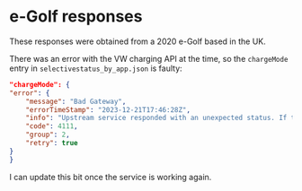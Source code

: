 # e-Golf responses

These responses were obtained from a 2020 e-Golf based in the UK.

There was an error with the VW charging API at the time, so the `chargeMode` entry in `selectivestatus_by_app.json` is faulty:

```json
"chargeMode": {
"error": {
    "message": "Bad Gateway",
    "errorTimeStamp": "2023-12-21T17:46:28Z",
    "info": "Upstream service responded with an unexpected status. If the problem persists, please contact our support.",
    "code": 4111,
    "group": 2,
    "retry": true
}
}
```

I can update this bit once the service is working again.
